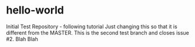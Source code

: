 # hello-world
Initial Test Repository - following tutorial
Just changing this so that it is different from the MASTER.
This is the second test branch and closes issue #2.
Blah Blah
